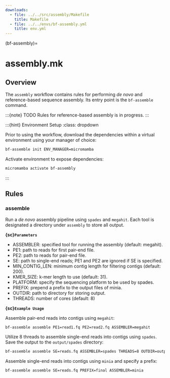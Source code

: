 ```yaml
---
downloads:
  - file: ../../src/assembly/Makefile
    title: Makefile
  - file: ../../envs/bf-assembly.yml
    title: env.yml
---
```


(bf-assembly)=
# assembly.mk

## Overview

The `assembly` workflow contains rules for performing _de novo_ and reference-based sequence assembly. Its entry point is the `bf-assemble` command.

:::{note} TODO
Rules for reference-based assembly is in progress.
:::

:::{hint} Environment Setup
:class: dropdown

Prior to using the workflow, download the dependencies within a virtual environment using your manager of choice:

```bash
bf-assemble init ENV_MANAGER=micromamba
```

Activate environment to expose dependencies:
```bash
micromamba activate bf-assembly
```
:::

## Rules

### assemble

Run a _de novo_ assembly pipeline using `spades` and `megahit`. Each tool is designated a directory under `assembly` to store all output.

**{sc}`Parameters`**

- ASSEMBLER: specified tool for running the assembly (default: megahit).
- PE1: path to reads for first pair-end file.
- PE2: path to reads for pair-end file.
- SE: path to single-end reads; PE1 and PE2 are ignored if SE is specified.
- MIN_CONTIG_LEN: minimum contig length for filtering contigs (default: 200).
- KMER_SIZE: k-mer length to use (default: 31).
- PLATFORM: specify the sequencing platform to be used by spades.
- PREFIX: prepend a prefix to the output files of minia.
- OUTDIR: path to directory for storing output.
- THREADS: number of cores (default: 8)

**{sc}`Example Usage`**

Assemble pair-end reads into contigs using `megahit`:
```bash
bf-assemble assemble PE1=read1.fq PE2=read2.fq ASSEMBLER=megahit
```

Utilize 8 threads to assemble single-end reads into contigs using `spades`. Save the output to the `output/spades` directory:
```bash
bf-assemble assemble SE=reads.fq ASSEMBLER=spades THREADS=8 OUTDIR=output/spades
```

Assemble single-end reads into contigs using `minia` and specify a prefix:
```bash
bf-assemble assemble SE=reads.fq PREFIX=final ASSEMBLER=minia
```
